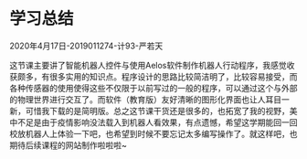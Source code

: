 # 学习总结

2020年4月17日-2019011274-计93-严若天

​	这节课主要讲了智能机器人控件与使用Aelos软件制作机器人行动程序，我感觉收获颇多，有很多实用的知识点。程序设计的思路比较简洁明了，比较容易接受，而各种传感器的使用使得这些不仅限于以前写过的一般的程序，可以通过这个与外部的物理世界进行交互了。而软件（教育版）友好清晰的图形化界面也让人耳目一新，可惜我下载的是简明版。总之这节课干货还是很多的，也拓宽了我的视野，美中不足是由于疫情影响没法载入到机器人看效果，有点遗憾，希望这学期能回一回校放机器人上体验一下吧，也希望到时候不要忘记太多编写操作了。就这样吧，也期待后续课程的网站制作啦啦啦~